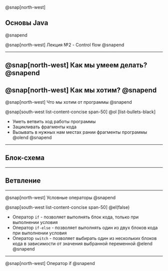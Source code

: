 @snap[north-west]
## Основы Java
@snapend

@snap[north-west]
Лекция №2 - Control flow
@snapend

---
@snap[north-west]
Как мы умеем делать?
@snapend
---
@snap[north-west]
Как мы хотим? 
@snapend
---

@snap[north-west]
Что мы хотим от программы
@snapend

@snap[south-west list-content-concise span-50]
@ol [list-bullets-black]
- Уметь ветвить ход работы программы
- Зацикливать фрагменты кода
- Вызывать в нужных нам местах рании фрагменты программы
@olend
@snapend
---

## Блок-схема

---

## Ветвление 

---

@snap[north-west]
Условные операторы
@snapend

@snap[south-west list-content-concise span-50]
@el(false)
- Оператор `if` - позволяет выполнять блок кода, только при выполнении условия
- Оператор `if-else` - позволяет выполнять один из двух блоков кода при выполнении условия
- Оператор  `switch` - позволяет выбирать один из нескольких блоков кода в зависимости от значения выбранной переменной
@elend
@snapend

---

@snap[north-west]
Оператор if
@snapend

